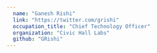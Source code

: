 ```yaml
---
  name: "Ganesh Rishi"
  link: "https://twitter.com/grishi"
  occupation_title: "Chief Technology Officer"
  organization: "Civic Hall Labs"
  github: "GRishi"
---
```

